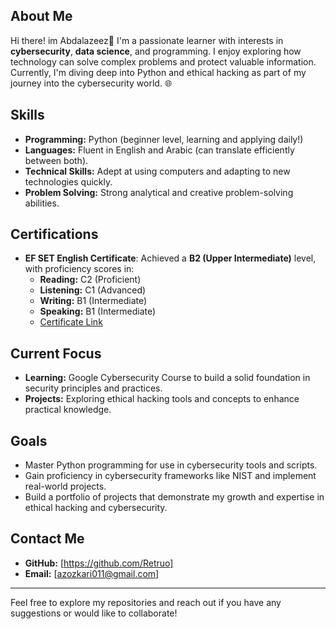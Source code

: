 ## About Me
Hi there! im Abdalazeez👋 I'm a passionate learner with interests in **cybersecurity**, **data science**, and programming. I enjoy exploring how technology can solve complex problems and protect valuable information. Currently, I'm diving deep into Python and ethical hacking as part of my journey into the cybersecurity world. 🌐

## Skills
- **Programming:** Python (beginner level, learning and applying daily!)
- **Languages:** Fluent in English and Arabic (can translate efficiently between both).
- **Technical Skills:** Adept at using computers and adapting to new technologies quickly.
- **Problem Solving:** Strong analytical and creative problem-solving abilities.

## Certifications
- **EF SET English Certificate**: Achieved a **B2 (Upper Intermediate)** level, with proficiency scores in:
  - **Reading:** C2 (Proficient)
  - **Listening:** C1 (Advanced)
  - **Writing:** B1 (Intermediate)
  - **Speaking:** B1 (Intermediate)
  - [Certificate Link](https://cert.efset.org/ZJYspa)
## Current Focus
- **Learning:** Google Cybersecurity Course to build a solid foundation in security principles and practices.
- **Projects:** Exploring ethical hacking tools and concepts to enhance practical knowledge.

## Goals
- Master Python programming for use in cybersecurity tools and scripts.
- Gain proficiency in cybersecurity frameworks like NIST and implement real-world projects.
- Build a portfolio of projects that demonstrate my growth and expertise in ethical hacking and cybersecurity.

## Contact Me
- **GitHub:** [https://github.com/Retruo]
- **Email:** [azozkari011@gmail.com]

---

Feel free to explore my repositories and reach out if you have any suggestions or would like to collaborate!
